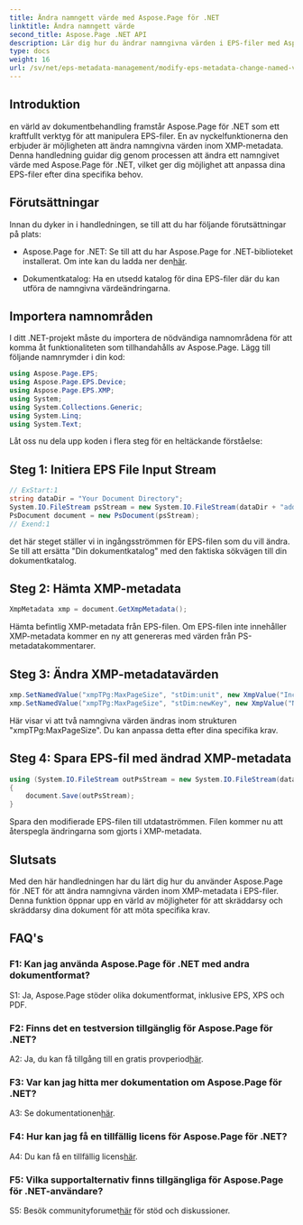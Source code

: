 ```yaml
---
title: Ändra namngett värde med Aspose.Page för .NET
linktitle: Ändra namngett värde
second_title: Aspose.Page .NET API
description: Lär dig hur du ändrar namngivna värden i EPS-filer med Aspose.Page för .NET. Anpassa XMP-metadata utan ansträngning för skräddarsydd dokumentbehandling.
type: docs
weight: 16
url: /sv/net/eps-metadata-management/modify-eps-metadata-change-named-value/
---
```

## Introduktion

en värld av dokumentbehandling framstår Aspose.Page för .NET som ett kraftfullt verktyg för att manipulera EPS-filer. En av nyckelfunktionerna den erbjuder är möjligheten att ändra namngivna värden inom XMP-metadata. Denna handledning guidar dig genom processen att ändra ett namngivet värde med Aspose.Page för .NET, vilket ger dig möjlighet att anpassa dina EPS-filer efter dina specifika behov.

## Förutsättningar

Innan du dyker in i handledningen, se till att du har följande förutsättningar på plats:

-  Aspose.Page for .NET: Se till att du har Aspose.Page for .NET-biblioteket installerat. Om inte kan du ladda ner den[här](https://releases.aspose.com/page/net/).

- Dokumentkatalog: Ha en utsedd katalog för dina EPS-filer där du kan utföra de namngivna värdeändringarna.

## Importera namnområden

I ditt .NET-projekt måste du importera de nödvändiga namnområdena för att komma åt funktionaliteten som tillhandahålls av Aspose.Page. Lägg till följande namnrymder i din kod:

```csharp
using Aspose.Page.EPS;
using Aspose.Page.EPS.Device;
using Aspose.Page.EPS.XMP;
using System;
using System.Collections.Generic;
using System.Linq;
using System.Text;
```

Låt oss nu dela upp koden i flera steg för en heltäckande förståelse:

## Steg 1: Initiera EPS File Input Stream

```csharp
// ExStart:1
string dataDir = "Your Document Directory";
System.IO.FileStream psStream = new System.IO.FileStream(dataDir + "add_named_value_input.eps", System.IO.FileMode.Open, System.IO.FileAccess.Read);
PsDocument document = new PsDocument(psStream);
// Exend:1
```

det här steget ställer vi in ingångsströmmen för EPS-filen som du vill ändra. Se till att ersätta "Din dokumentkatalog" med den faktiska sökvägen till din dokumentkatalog.

## Steg 2: Hämta XMP-metadata

```csharp
XmpMetadata xmp = document.GetXmpMetadata();
```

Hämta befintlig XMP-metadata från EPS-filen. Om EPS-filen inte innehåller XMP-metadata kommer en ny att genereras med värden från PS-metadatakommentarer.

## Steg 3: Ändra XMP-metadatavärden

```csharp
xmp.SetNamedValue("xmpTPg:MaxPageSize", "stDim:unit", new XmpValue("Inches"));
xmp.SetNamedValue("xmpTPg:MaxPageSize", "stDim:newKey", new XmpValue("NewValue"));
```

Här visar vi att två namngivna värden ändras inom strukturen "xmpTPg:MaxPageSize". Du kan anpassa detta efter dina specifika krav.

## Steg 4: Spara EPS-fil med ändrad XMP-metadata

```csharp
using (System.IO.FileStream outPsStream = new System.IO.FileStream(dataDir + "change_named_value_output.eps", System.IO.FileMode.Create, System.IO.FileAccess.Write))
{
    document.Save(outPsStream);
}
```

Spara den modifierade EPS-filen till utdataströmmen. Filen kommer nu att återspegla ändringarna som gjorts i XMP-metadata.

## Slutsats

Med den här handledningen har du lärt dig hur du använder Aspose.Page för .NET för att ändra namngivna värden inom XMP-metadata i EPS-filer. Denna funktion öppnar upp en värld av möjligheter för att skräddarsy och skräddarsy dina dokument för att möta specifika krav.

## FAQ's

### F1: Kan jag använda Aspose.Page för .NET med andra dokumentformat?

S1: Ja, Aspose.Page stöder olika dokumentformat, inklusive EPS, XPS och PDF.

### F2: Finns det en testversion tillgänglig för Aspose.Page för .NET?

 A2: Ja, du kan få tillgång till en gratis provperiod[här](https://releases.aspose.com/).

### F3: Var kan jag hitta mer dokumentation om Aspose.Page för .NET?

 A3: Se dokumentationen[här](https://reference.aspose.com/page/net/).

### F4: Hur kan jag få en tillfällig licens för Aspose.Page för .NET?

 A4: Du kan få en tillfällig licens[här](https://purchase.aspose.com/temporary-license/).

### F5: Vilka supportalternativ finns tillgängliga för Aspose.Page för .NET-användare?

 S5: Besök communityforumet[här](https://forum.aspose.com/c/page/39) för stöd och diskussioner.